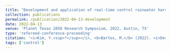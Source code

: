 ```yaml
---
title: "Development and application of real-time control rainwater harvesting system in UT Austin campus"
collection: publications
permalink: /publication/2022-04-13-development
date: 2022-04-13
venue: 'Planet Texas 2050 Research Symposium, 2022, Austin, TX'
type: 'refereed-conference-proceeding'
citation: '<i>Kim, Y.<sup>*</sup></i>, <b>Bartos, M.</b> (2022). <i>Development and application of real-time control rainwater harvesting system in UT Austin campus</i>. Planet Texas 2050 Research Symposium, 2022, Austin, TX [Poster Presentation]'
tags: ['control']
---
```

